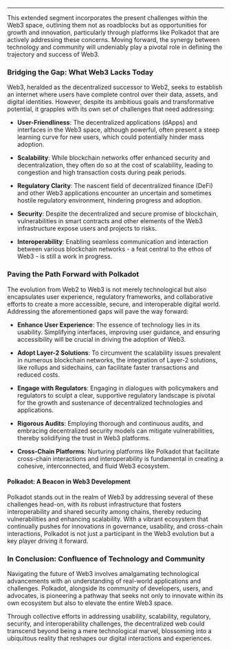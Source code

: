 ---

This extended segment incorporates the present challenges within the Web3 space, outlining them not as roadblocks but as opportunities for growth and innovation, particularly through platforms like Polkadot that are actively addressing these concerns. Moving forward, the synergy between technology and community will undeniably play a pivotal role in defining the trajectory and success of Web3.

### Bridging the Gap: What Web3 Lacks Today

Web3, heralded as the decentralized successor to Web2, seeks to establish an internet where users have complete control over their data, assets, and digital identities. However, despite its ambitious goals and transformative potential, it grapples with its own set of challenges that need addressing:

- **User-Friendliness**: The decentralized applications (dApps) and interfaces in the Web3 space, although powerful, often present a steep learning curve for new users, which could potentially hinder mass adoption.

- **Scalability**: While blockchain networks offer enhanced security and decentralization, they often do so at the cost of scalability, leading to congestion and high transaction costs during peak periods.

- **Regulatory Clarity**: The nascent field of decentralized finance (DeFi) and other Web3 applications encounter an uncertain and sometimes hostile regulatory environment, hindering progress and adoption.

- **Security**: Despite the decentralized and secure promise of blockchain, vulnerabilities in smart contracts and other elements of the Web3 infrastructure expose users and projects to risks.

- **Interoperability**: Enabling seamless communication and interaction between various blockchain networks - a feat central to the ethos of Web3 - is still a work in progress.

### Paving the Path Forward with Polkadot

The evolution from Web2 to Web3 is not merely technological but also encapsulates user experience, regulatory frameworks, and collaborative efforts to create a more accessible, secure, and interoperable digital world. Addressing the aforementioned gaps will pave the way forward:

- **Enhance User Experience**: The essence of technology lies in its usability. Simplifying interfaces, improving user guidance, and ensuring accessibility will be crucial in driving the adoption of Web3.

- **Adopt Layer-2 Solutions**: To circumvent the scalability issues prevalent in numerous blockchain networks, the integration of Layer-2 solutions, like rollups and sidechains, can facilitate faster transactions and reduced costs.

- **Engage with Regulators**: Engaging in dialogues with policymakers and regulators to sculpt a clear, supportive regulatory landscape is pivotal for the growth and sustenance of decentralized technologies and applications.

- **Rigorous Audits**: Employing thorough and continuous audits, and embracing decentralized security models can mitigate vulnerabilities, thereby solidifying the trust in Web3 platforms.

- **Cross-Chain Platforms**: Nurturing platforms like Polkadot that facilitate cross-chain interactions and interoperability is fundamental in creating a cohesive, interconnected, and fluid Web3 ecosystem.

#### Polkadot: A Beacon in Web3 Development

Polkadot stands out in the realm of Web3 by addressing several of these challenges head-on, with its robust infrastructure that fosters interoperability and shared security among chains, thereby reducing vulnerabilities and enhancing scalability. With a vibrant ecosystem that continually pushes for innovations in governance, usability, and cross-chain interactions, Polkadot is not just a participant in the Web3 evolution but a key player driving it forward.

### In Conclusion: Confluence of Technology and Community

Navigating the future of Web3 involves amalgamating technological advancements with an understanding of real-world applications and challenges. Polkadot, alongside its community of developers, users, and advocates, is pioneering a pathway that seeks not only to innovate within its own ecosystem but also to elevate the entire Web3 space.

Through collective efforts in addressing usability, scalability, regulatory, security, and interoperability challenges, the decentralized web could transcend beyond being a mere technological marvel, blossoming into a ubiquitous reality that reshapes our digital interactions and experiences.
